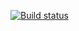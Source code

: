 [![Build status](https://ci.appveyor.com/api/projects/status/fskc655d3rbb85gh?svg=true)](https://ci.appveyor.com/project/ViktoriaMasl/testmode)
